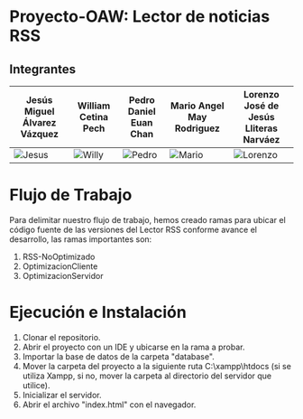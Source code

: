 # Proyecto-OAW: Lector de noticias RSS

## Integrantes

| Jesús Miguel Álvarez Vázquez            | William Cetina Pech                        | Pedro Daniel Euan Chan                     | Mario Angel May Rodriguez                  | Lorenzo José de Jesús Lliteras Narváez      |
| ------------------------------------------ | ------------------------------------------ | ------------------------------------------ | ------------------------------------------ | ---------------------------------------------- |
| ![Jesus](https://i.ibb.co/3TQ7XtP/Jesus.jpg) | ![Willy](https://i.ibb.co/xqqpgGS/Willy.jpg) | ![Pedro](https://i.ibb.co/x65hvnb/Pedro.jpg) | ![Mario](https://i.ibb.co/k5cwtgm/Mario.jpg) | ![Lorenzo](https://i.ibb.co/zSsQBGQ/Lorenzo.jpg) |

# Flujo de Trabajo

Para delimitar nuestro flujo de trabajo, hemos creado ramas para ubicar el código fuente de las versiones del Lector RSS conforme avance el desarrollo, las ramas importantes son:

1. RSS-NoOptimizado
2. OptimizacionCliente
3. OptimizacionServidor

# Ejecución e Instalación

1. Clonar el repositorio.
2. Abrir el proyecto con un IDE y ubicarse en la rama a probar.
3. Importar la base de datos de la carpeta "database".
4. Mover la carpeta del proyecto a la siguiente ruta C:\xampp\htdocs (si se utiliza Xampp, si no, mover la carpeta al directorio del servidor que utilice).
5. Inicializar el servidor.
6. Abrir el archivo "index.html" con el navegador.
